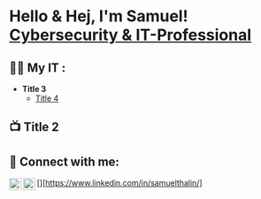 <h1>Hello & Hej, I'm Samuel! <a href="https://www.linkedin.com/in/joshmadakor/"> Cybersecurity & IT-Professional</a>

<h2>👨‍💻 My IT :</h2>

- <b>Title 3</b>
  - [Title 4](https://github.com/joshmadakor1/Algorithms-Practice)

<h2>📺 Title 2</h2>

<h2> 🤳 Connect with me:</h2>

[<img align="left" alt="Samuelthalin | LinkedIn" width="22px" src="https://cdn.jsdelivr.net/npm/simple-icons@v3/icons/linkedin.svg" />][https://www.linkedin.com/in/samuelthalin/]
[<img align="left" alt="Dunderkonung | Instagram" width="22px" src="https://cdn.jsdelivr.net/npm/simple-icons@v3/icons/instagram.svg" />][instagram]

[instagram]: https://www.instagram.com/dunder_konung/
[linkedin]: (https://www.linkedin.com/in/samuelthalin/)

<!--
**Abonnenten/Abonnenten** is a ✨ _special_ ✨ repository because its `README.md` (this file) appears on your GitHub profile.

Here are some ideas to get you started:

- 🔭 I’m currently working on ...
- 🌱 I’m currently learning ...
- 👯 I’m looking to collaborate on ...
- 🤔 I’m looking for help with ...
- 💬 Ask me about ...
- 📫 How to reach me: ...
- 😄 Pronouns: ...
- ⚡ Fun fact: ...
-->

